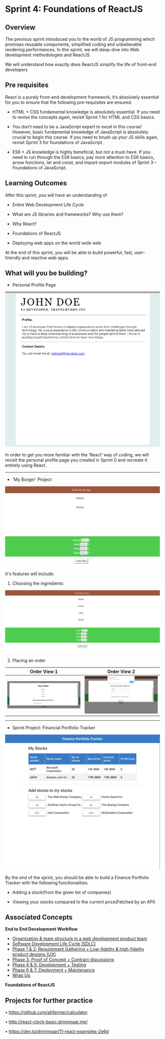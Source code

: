 ﻿# Sprint 4: Foundations of ReactJS

## Overview

The previous sprint introduced you to the world of JS programming which promises reusable components, simplified coding and unbelievable rendering performances. In this sprint, we will deep-dive into Web development methodologies and ReactJS. 

We will understand how exactly does ReactJS simplify the life of front-end developers 



## Pre requisites
 
 React is a purely front-end development framework, it’s absolutely essential for you to ensure that the following pre-requisites are ensured.

-	HTML + CSS fundamental knowledge is absolutely essential. If you need to revise the concepts again, revisit Sprint 1 for HTML and CSS basics.

-	You don’t need to be a JavaScript expert to excel in this course! However, basic fundamental knowledge of JavaScript is absolutely crucial to begin this course. If you need to brush up your JS skills again, revisit Sprint 3 for foundations of JavaScript.

-	ES6 + JS knowledge is highly beneficial, but not a must-have. If you need to run through the ES6 basics, pay more attention to ES6 basics, arrow functions, let and const, and import-export modules of Sprint 3 – Foundations of JavaScript.


## Learning Outcomes

After this sprint, you will have an understanding of

- Entire Web Development Life Cycle

- What are JS libraries and frameworks? Why use them?
- Why React?
- Foundations of ReactJS
- Deploying web apps on the world wide web


At the end of this sprint, you will be able to build powerful, fast, user-friendly and reactive web apps. 

## What will you be building?

- Personal Profile Page

![](images/profile.PNG)

In order to get you more familiar with the ‘React’ way of coding, we will revisit the personal profile page you created in Sprint 0 and recreate it entirely using React.

---

- 'My Burger' Project

![](images/BMB0.PNG)

It's features will include:
1. Choosing the ingredients

![](images/BMB1.PNG)

2. Placing an order

|Order View 1|Order View 2|
|---|---|
|![](images/BMB2.PNG)|![](images/BMB8.PNG)|


---

- Sprint Project: Financial Portfolio Tracker



![](images/FP1.png)


By the end of the sprint, you should be able to build a Finance Portfolio Tracker with the following functionalities:

- Adding a stock(from the given list of companies)

- Viewing your stocks compared to the current price(Fetched by an API)

## Associated Concepts

**End to End Development Workflow**

- [Organization & team structure in a web development product team](sprint_4/1.%20End%20to%20end%20development%20workflow/4.1.1%20Organization%20and%20team%20structure%20in%20a%20web%20development%20product%20team.md)
- [Software Development Life Cycle (SDLC)](sprint_4/1.%20End%20to%20end%20development%20workflow/4.1.2%20Software%20Development%20Life%20Cycle%20(SDLC).md)
- [Phase 1 & 2: Requirement Gathering + Low-fidelity & high-fidelity product designs (UX)](sprint_4/1.%20End%20to%20end%20development%20workflow/4.1.3%20Requirement%20Gathering%20%2B%20UX_UI%20Design.md)
- [Phase 3: Proof of Concept + Contract discussions](sprint_4/1.%20End%20to%20end%20development%20workflow/4.1.4%20Proof%20of%20Concepts%20%2B%20Contract%20Discussions.md)
- [Phase 4 & 5: Development + Testing](sprint_4/1.%20End%20to%20end%20development%20workflow/4.1.5%20Development%20and%20Testing.md)
- [Phase 6 & 7: Deployment + Maintenance](sprint_4/1.%20End%20to%20end%20development%20workflow/4.1.6%20Deployment%20%26%20Maintenance.md)
- [Wrap Up](sprint_4/1.%20End%20to%20end%20development%20workflow/Wrap%20up.md) 


**Foundations of ReactJS**



## Projects for further practice
• https://github.com/ahfarmer/calculator

• http://react-clock-basic.drminnaar.me/

• https://dev.to/drminnaar/11-react-examples-2e6d
 

 

